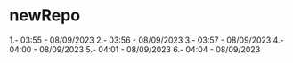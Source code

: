 # newRepo
1.- 03:55 - 08/09/2023
2.- 03:56 - 08/09/2023
3.- 03:57 - 08/09/2023
4.- 04:00 - 08/09/2023
5.- 04:01 - 08/09/2023
6.- 04:04 - 08/09/2023
